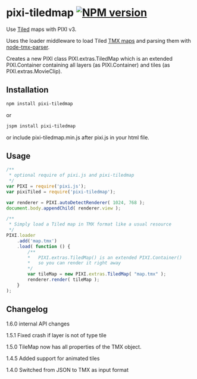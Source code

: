 # pixi-tiledmap [![NPM version][npm-image]][npm-url]

Use [Tiled](http://www.mapeditor.org/) maps with PIXI v3.

Uses the loader middleware to load Tiled [TMX maps](http://doc.mapeditor.org/reference/tmx-map-format/) and parsing them with [node-tmx-parser](https://www.npmjs.com/package/tmx-parser). 

Creates a new PIXI class PIXI.extras.TiledMap which is an extended PIXI.Container containing
all layers (as PIXI.Container) and tiles (as PIXI.extras.MovieClip).

## Installation

```sh
npm install pixi-tiledmap
```

or

```sh
jspm install pixi-tiledmap
```

or include pixi-tiledmap.min.js after pixi.js in your html file.

## Usage

```js
/**
 * optional require of pixi.js and pixi-tiledmap
 */
var PIXI = require('pixi.js');
var pixiTiled = require('pixi-tiledmap');

var renderer = PIXI.autoDetectRenderer( 1024, 768 );
document.body.appendChild( renderer.view );

/**
 * Simply load a Tiled map in TMX format like a usual resource
 */
PIXI.loader
    .add('map.tmx')
    .load( function () {
        /**
        *   PIXI.extras.TiledMap() is an extended PIXI.Container()
        *   so you can render it right away
        */
        var tileMap = new PIXI.extras.TiledMap( "map.tmx" );
        renderer.render( tileMap );
    }
);
```

## Changelog

1.6.0 internal API changes

1.5.1 Fixed crash if layer is not of type tile

1.5.0 TileMap now has all properties of the TMX object.

1.4.5 Added support for animated tiles

1.4.0 Switched from JSON to TMX as input format

[npm-url]: https://npmjs.org/package/pixi-tiledmap
[npm-image]: http://img.shields.io/npm/v/pixi-tiledmap.svg?style=flat
